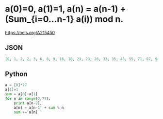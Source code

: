 # a\(0\)\=0, a\(1\)\=1, a\(n\) \= a\(n\-1\) \+ \(Sum\_\{i\=0\.\.\.n\-1\} a\(i\)\) mod n\.
https://oeis.org/A215450
## JSON
```JSON
[0, 1, 2, 2, 3, 6, 8, 9, 16, 18, 23, 23, 26, 33, 35, 45, 55, 71, 87, 94, 111, 128, 132, 140, 152, 172, 186, 198, 210, 224, 244, 249, 264, 294, 325, 341, 344, 360, 393, 425, 434, 454, 491, 525, 530, 538, 541, 573, 604, 649, 687, 687, 733, 749, 785, 804, 805, 826, 870, 904]
```
## Python
```Python
a = [0]*77
a[1]=1
sum = a[0]+a[1]
for n in range(2,77):
    print a[n-2],
    a[n] = a[n-1] + sum % n
    sum += a[n]
```
